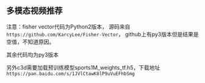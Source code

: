## 多模态视频推荐

注意：fisher vector代码为Python2版本，
源码来自`https://github.com/KarcyLee/Fisher-Vector`，
github上有py3版本但是结果是空值，不知道原因。

其余代码均为py3版本

另外c3d需要加载预训练模型sports1M_weights_tf.h5，下载地址`https://pan.baidu.com/s/1JVlCtawK8lP9uVuEFhbSmg`